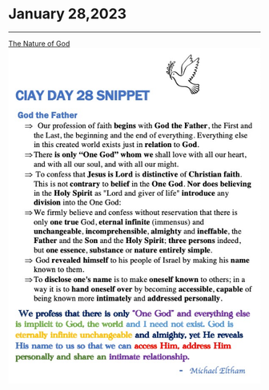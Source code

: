 # January 28,2023
---

[The Nature of God](https://youtu.be/5dsCqDWE36g)
![Day 28 Snippet](https://github.com/fernal73/CIAY/blob/main/Day28Snippet.jpg?raw=true)

